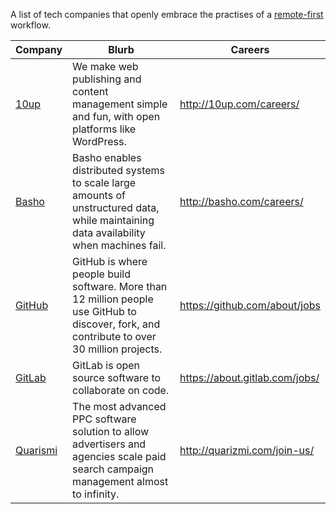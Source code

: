 A list of tech companies that openly embrace the practises of a [remote-first](http://zachholman.com/posts/remote-first/) workflow. 

Company | Blurb | Careers
------- | ------- | ---------
[10up](http://10up.com) | We make web publishing and content management simple and fun, with open platforms like WordPress. | http://10up.com/careers/
[Basho](http://basho.com/) | Basho enables distributed systems to scale large amounts of unstructured data, while maintaining data availability when machines fail. | http://basho.com/careers/
[GitHub](https://github.com) | GitHub is where people build software. More than 12 million people use GitHub to discover, fork, and contribute to over 30 million projects. | https://github.com/about/jobs
[GitLab](https://about.gitlab.com/) | GitLab is open source software to collaborate on code. | https://about.gitlab.com/jobs/
[Quarismi](http://quarizmi.com) | The most advanced PPC software solution to allow advertisers and agencies scale paid search campaign management almost to infinity. | http://quarizmi.com/join-us/
